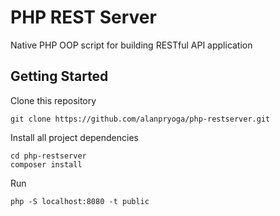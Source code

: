 # PHP REST Server
Native PHP OOP script for building RESTful API application
## Getting Started
Clone this repository
```
git clone https://github.com/alanpryoga/php-restserver.git
```
Install all project dependencies
```
cd php-restserver
composer install
```
Run
```
php -S localhost:8080 -t public
```